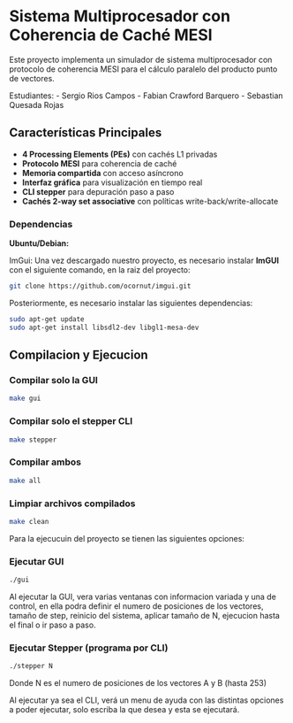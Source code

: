 # Sistema Multiprocesador con Coherencia de Caché MESI

Este proyecto implementa un simulador de sistema multiprocesador con protocolo de coherencia MESI para el cálculo paralelo del producto punto de vectores.

Estudiantes:
    - Sergio Rios Campos
    - Fabian Crawford Barquero
    - Sebastian Quesada Rojas

## Características Principales

- **4 Processing Elements (PEs)** con cachés L1 privadas
- **Protocolo MESI** para coherencia de caché
- **Memoria compartida** con acceso asíncrono
- **Interfaz gráfica** para visualización en tiempo real
- **CLI stepper** para depuración paso a paso
- **Cachés 2-way set associative** con políticas write-back/write-allocate


### Dependencias

**Ubuntu/Debian:**

ImGui:
Una vez descargado nuestro proyecto, es necesario instalar **ImGUI** con el siguiente comando, en la raiz del proyecto:
```bash
git clone https://github.com/ocornut/imgui.git
```
Posteriormente, es necesario instalar las siguientes dependencias:
```bash
sudo apt-get update
sudo apt-get install libsdl2-dev libgl1-mesa-dev
```
## Compilacion y Ejecucion
### Compilar solo la GUI
```bash
make gui
```
### Compilar solo el stepper CLI
```bash
make stepper
```
### Compilar ambos
```bash
make all
```
### Limpiar archivos compilados
```bash
make clean
```
Para la ejecucuin del proyecto se tienen las siguientes opciones:

### Ejecutar GUI
```bash
./gui
```
Al ejecutar la GUI, vera varias ventanas con informacion variada y una de control, en ella podra definir el numero de posiciones de los vectores, tamaño de step, reinicio del sistema, aplicar tamaño de N, ejecucion hasta el final o ir paso a paso.
### Ejecutar Stepper (programa por CLI)
```bash
./stepper N
```
Donde N es el numero de posiciones de los vectores A y B (hasta 253)

Al ejecutar ya sea el CLI, verá un menu de ayuda con las distintas opciones a poder ejecutar, solo escriba la que desea y esta se ejecutará. 